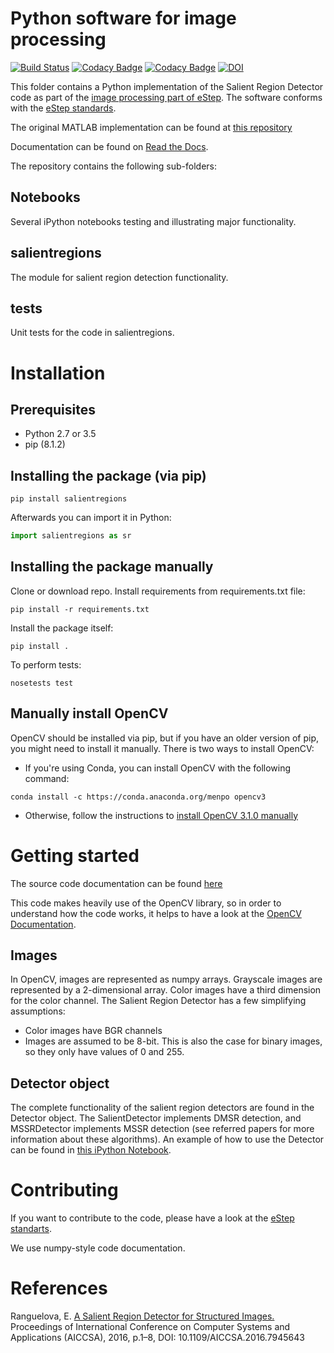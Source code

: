 # Python software for image processing
[![Build Status](https://travis-ci.org/NLeSC/SalientDetector-python.svg?branch=master)](https://travis-ci.org/NLeSC/SalientDetector-python) [![Codacy Badge](https://api.codacy.com/project/badge/Grade/1c9f59fcbc6d48bbb35addc7d51e0bf1)](https://www.codacy.com/app/d-vankuppevelt/SalientDetector-python?utm_source=github.com&amp;utm_medium=referral&amp;utm_content=NLeSC/SalientDetector-python&amp;utm_campaign=Badge_Grade) [![Codacy Badge](https://api.codacy.com/project/badge/Coverage/1c9f59fcbc6d48bbb35addc7d51e0bf1)](https://www.codacy.com/app/d-vankuppevelt/SalientDetector-python?utm_source=github.com&amp;utm_medium=referral&amp;utm_content=NLeSC/SalientDetector-python&amp;utm_campaign=Badge_Coverage) [![DOI](https://zenodo.org/badge/55982608.svg)](https://zenodo.org/badge/latestdoi/55982608)

This folder contains a Python  implementation of the Salient Region Detector code as part of the [image processing part of eStep](https://www.esciencecenter.nl/technology/expertise/computer-vision). The software conforms with the [eStep standards](https://github.com/NLeSC/estep-checklist).

The original MATLAB implementation can be found at [this repository](https://github.com/NLeSC/SalientDetector-matlab)

Documentation can be found on [Read the Docs](http://salientdetector-python.readthedocs.io/).

The repository contains the following sub-folders:

## Notebooks
Several iPython notebooks testing and illustrating major functionality.

## salientregions
The module for salient region detection functionality.

## tests
Unit tests for the code in salientregions.

# Installation
## Prerequisites
* Python 2.7 or 3.5
* pip (8.1.2)

## Installing the package (via pip)

`pip install salientregions`

Afterwards you can import it in Python:

```python
import salientregions as sr
```

## Installing the package manually
Clone or download repo. Install requirements from requirements.txt file:

`pip install -r requirements.txt`

Install the package itself:

`pip install .`

To perform tests:

`nosetests test`

## Manually install OpenCV
OpenCV should be installed via pip, but if you have an older version of pip, you might need to  install it manually. There is two ways to install OpenCV:
  * If you're using Conda, you can install OpenCV with the following command:

  `conda install -c https://conda.anaconda.org/menpo opencv3`

  * Otherwise, follow the instructions to [install OpenCV 3.1.0 manually](http://opencv-python-tutroals.readthedocs.org/en/latest/py_tutorials/py_setup/py_table_of_contents_setup/py_table_of_contents_setup.html#py-table-of-content-setup)


# Getting started
The source code documentation can be found [here](http://salientdetector-python.readthedocs.io/)

This code makes heavily use of the OpenCV library, so in order to understand how the code works, it helps to have a look at the [OpenCV Documentation](http://docs.opencv.org/3.1.0/).

## Images
In OpenCV, images are represented as numpy arrays. Grayscale images are represented by a 2-dimensional array. Color images have a third dimension for the color channel. The Salient Region Detector has a few simplifying assumptions:
* Color images have BGR channels
* Images are assumed to be 8-bit. This is also the case for binary images, so they only have values of 0 and 255.

## Detector object
The complete functionality of the salient region detectors are found in the Detector object. The SalientDetector implements DMSR detection, and MSSRDetector implements MSSR detection (see referred papers for more information about these algorithms).
An example of how to use the Detector can be found in [this iPython Notebook](https://github.com/NLeSC/SalientDetector-python/blob/master/Notebooks/DetectorExample.ipynb).

# Contributing
If you want to contribute to the code, please have a look at the [eStep standarts](https://github.com/NLeSC/estep-checklist).

We use numpy-style code documentation.

# References
Ranguelova, E.
[A Salient Region Detector for Structured Images.](http://ieeexplore.ieee.org/document/7945643/)
Proceedings of International Conference on Computer Systems and Applications (AICCSA), 2016, p.1–8,
DOI: 10.1109/AICCSA.2016.7945643 


